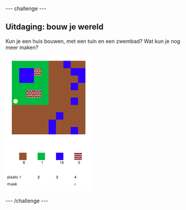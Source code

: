\--- challenge \---

## Uitdaging: bouw je wereld

Kun je een huis bouwen, met een tuin en een zwembad? Wat kun je nog meer maken?

![screenshot](images/craft-build-example.png)

\--- /challenge \---